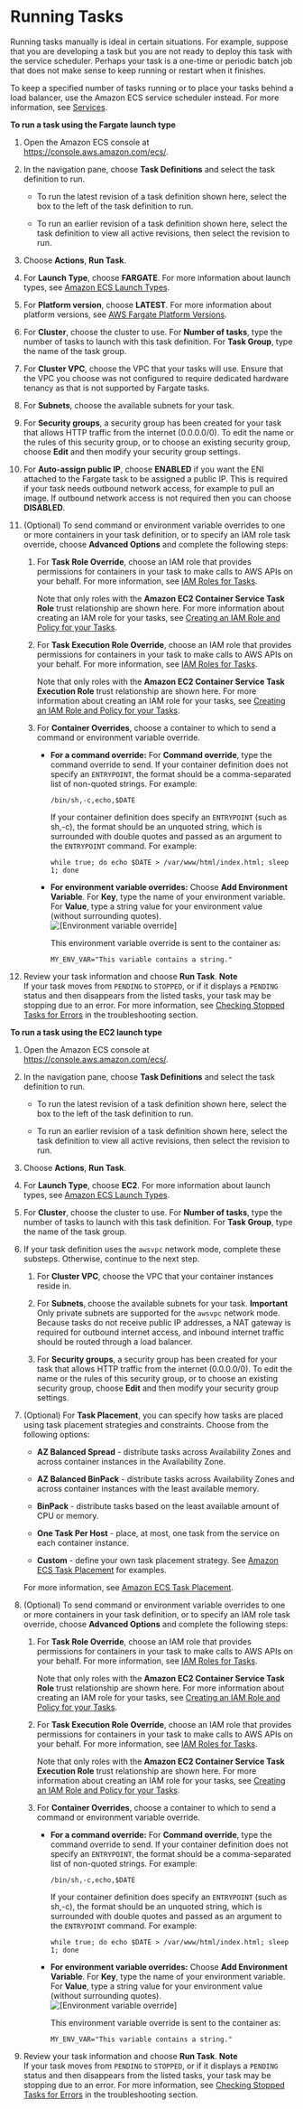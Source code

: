 # Running Tasks<a name="ecs_run_task"></a>

Running tasks manually is ideal in certain situations\. For example, suppose that you are developing a task but you are not ready to deploy this task with the service scheduler\. Perhaps your task is a one\-time or periodic batch job that does not make sense to keep running or restart when it finishes\.

To keep a specified number of tasks running or to place your tasks behind a load balancer, use the Amazon ECS service scheduler instead\. For more information, see [Services](ecs_services.md)\.

**To run a task using the Fargate launch type**

1. Open the Amazon ECS console at [https://console\.aws\.amazon\.com/ecs/](https://console.aws.amazon.com/ecs/)\.

1. In the navigation pane, choose **Task Definitions** and select the task definition to run\.

   + To run the latest revision of a task definition shown here, select the box to the left of the task definition to run\.

   + To run an earlier revision of a task definition shown here, select the task definition to view all active revisions, then select the revision to run\.

1. Choose **Actions**, **Run Task**\.

1. For **Launch Type**, choose **FARGATE**\. For more information about launch types, see [Amazon ECS Launch Types](launch_types.md)\.

1. For **Platform version**, choose **LATEST**\. For more information about platform versions, see [AWS Fargate Platform Versions](platform_versions.md)\.

1. For **Cluster**, choose the cluster to use\. For **Number of tasks**, type the number of tasks to launch with this task definition\. For **Task Group**, type the name of the task group\.

1. For **Cluster VPC**, choose the VPC that your tasks will use\. Ensure that the VPC you choose was not configured to require dedicated hardware tenancy as that is not supported by Fargate tasks\.

1. For **Subnets**, choose the available subnets for your task\.

1. For **Security groups**, a security group has been created for your task that allows HTTP traffic from the internet \(0\.0\.0\.0/0\)\. To edit the name or the rules of this security group, or to choose an existing security group, choose **Edit** and then modify your security group settings\.

1. For **Auto\-assign public IP**, choose **ENABLED** if you want the ENI attached to the Fargate task to be assigned a public IP\. This is required if your task needs outbound network access, for example to pull an image\. If outbound network access is not required then you can choose **DISABLED**\.

1. \(Optional\) To send command or environment variable overrides to one or more containers in your task definition, or to specify an IAM role task override, choose **Advanced Options** and complete the following steps:

   1. For **Task Role Override**, choose an IAM role that provides permissions for containers in your task to make calls to AWS APIs on your behalf\. For more information, see [IAM Roles for Tasks](task-iam-roles.md)\.

      Note that only roles with the **Amazon EC2 Container Service Task Role** trust relationship are shown here\. For more information about creating an IAM role for your tasks, see [Creating an IAM Role and Policy for your Tasks](task-iam-roles.md#create_task_iam_policy_and_role)\.

   1. For **Task Execution Role Override**, choose an IAM role that provides permissions for containers in your task to make calls to AWS APIs on your behalf\. For more information, see [IAM Roles for Tasks](task-iam-roles.md)\.

      Note that only roles with the **Amazon EC2 Container Service Task Execution Role** trust relationship are shown here\. For more information about creating an IAM role for your tasks, see [Creating an IAM Role and Policy for your Tasks](task-iam-roles.md#create_task_iam_policy_and_role)\.

   1. For **Container Overrides**, choose a container to which to send a command or environment variable override\.

      + **For a command override:** For **Command override**, type the command override to send\. If your container definition does not specify an `ENTRYPOINT`, the format should be a comma\-separated list of non\-quoted strings\. For example:

        ```
        /bin/sh,-c,echo,$DATE
        ```

        If your container definition does specify an `ENTRYPOINT` \(such as sh,\-c\), the format should be an unquoted string, which is surrounded with double quotes and passed as an argument to the `ENTRYPOINT` command\. For example:

        ```
        while true; do echo $DATE > /var/www/html/index.html; sleep 1; done
        ```

      + **For environment variable overrides:** Choose **Add Environment Variable**\. For **Key**, type the name of your environment variable\. For **Value**, type a string value for your environment value \(without surrounding quotes\)\.  
![\[Environment variable override\]](http://docs.aws.amazon.com/AmazonECS/latest/developerguide/images/env_var.png)

        This environment variable override is sent to the container as:

        ```
        MY_ENV_VAR="This variable contains a string."
        ```

1. Review your task information and choose **Run Task**\.
**Note**  
If your task moves from `PENDING` to `STOPPED`, or if it displays a `PENDING` status and then disappears from the listed tasks, your task may be stopping due to an error\. For more information, see [Checking Stopped Tasks for Errors](stopped-task-errors.md) in the troubleshooting section\.

**To run a task using the EC2 launch type**

1. Open the Amazon ECS console at [https://console\.aws\.amazon\.com/ecs/](https://console.aws.amazon.com/ecs/)\.

1. In the navigation pane, choose **Task Definitions** and select the task definition to run\.

   + To run the latest revision of a task definition shown here, select the box to the left of the task definition to run\.

   + To run an earlier revision of a task definition shown here, select the task definition to view all active revisions, then select the revision to run\.

1. Choose **Actions**, **Run Task**\.

1. For **Launch Type**, choose **EC2**\. For more information about launch types, see [Amazon ECS Launch Types](launch_types.md)\.

1. For **Cluster**, choose the cluster to use\. For **Number of tasks**, type the number of tasks to launch with this task definition\. For **Task Group**, type the name of the task group\.

1. If your task definition uses the `awsvpc` network mode, complete these substeps\. Otherwise, continue to the next step\.

   1. For **Cluster VPC**, choose the VPC that your container instances reside in\.

   1. For **Subnets**, choose the available subnets for your task\.
**Important**  
Only private subnets are supported for the `awsvpc` network mode\. Because tasks do not receive public IP addresses, a NAT gateway is required for outbound internet access, and inbound internet traffic should be routed through a load balancer\.

   1. For **Security groups**, a security group has been created for your task that allows HTTP traffic from the internet \(0\.0\.0\.0/0\)\. To edit the name or the rules of this security group, or to choose an existing security group, choose **Edit** and then modify your security group settings\.

1. \(Optional\) For **Task Placement**, you can specify how tasks are placed using task placement strategies and constraints\. Choose from the following options:

   + **AZ Balanced Spread** \- distribute tasks across Availability Zones and across container instances in the Availability Zone\.

   + **AZ Balanced BinPack** \- distribute tasks across Availability Zones and across container instances with the least available memory\.

   + **BinPack** \- distribute tasks based on the least available amount of CPU or memory\.

   + **One Task Per Host** \- place, at most, one task from the service on each container instance\.

   + **Custom** \- define your own task placement strategy\. See [Amazon ECS Task Placement](task-placement.md) for examples\.

    For more information, see [Amazon ECS Task Placement](task-placement.md)\.

1. \(Optional\) To send command or environment variable overrides to one or more containers in your task definition, or to specify an IAM role task override, choose **Advanced Options** and complete the following steps:

   1. For **Task Role Override**, choose an IAM role that provides permissions for containers in your task to make calls to AWS APIs on your behalf\. For more information, see [IAM Roles for Tasks](task-iam-roles.md)\.

      Note that only roles with the **Amazon EC2 Container Service Task Role** trust relationship are shown here\. For more information about creating an IAM role for your tasks, see [Creating an IAM Role and Policy for your Tasks](task-iam-roles.md#create_task_iam_policy_and_role)\.

   1. For **Task Execution Role Override**, choose an IAM role that provides permissions for containers in your task to make calls to AWS APIs on your behalf\. For more information, see [IAM Roles for Tasks](task-iam-roles.md)\.

      Note that only roles with the **Amazon EC2 Container Service Task Execution Role** trust relationship are shown here\. For more information about creating an IAM role for your tasks, see [Creating an IAM Role and Policy for your Tasks](task-iam-roles.md#create_task_iam_policy_and_role)\.

   1. For **Container Overrides**, choose a container to which to send a command or environment variable override\.

      + **For a command override:** For **Command override**, type the command override to send\. If your container definition does not specify an `ENTRYPOINT`, the format should be a comma\-separated list of non\-quoted strings\. For example:

        ```
        /bin/sh,-c,echo,$DATE
        ```

        If your container definition does specify an `ENTRYPOINT` \(such as sh,\-c\), the format should be an unquoted string, which is surrounded with double quotes and passed as an argument to the `ENTRYPOINT` command\. For example:

        ```
        while true; do echo $DATE > /var/www/html/index.html; sleep 1; done
        ```

      + **For environment variable overrides:** Choose **Add Environment Variable**\. For **Key**, type the name of your environment variable\. For **Value**, type a string value for your environment value \(without surrounding quotes\)\.  
![\[Environment variable override\]](http://docs.aws.amazon.com/AmazonECS/latest/developerguide/images/env_var.png)

        This environment variable override is sent to the container as:

        ```
        MY_ENV_VAR="This variable contains a string."
        ```

1. Review your task information and choose **Run Task**\.
**Note**  
If your task moves from `PENDING` to `STOPPED`, or if it displays a `PENDING` status and then disappears from the listed tasks, your task may be stopping due to an error\. For more information, see [Checking Stopped Tasks for Errors](stopped-task-errors.md) in the troubleshooting section\.